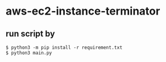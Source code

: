 # aws-ec2-instance-terminator

## run script by
```
$ python3 -m pip install -r requirement.txt
$ python3 main.py

```
